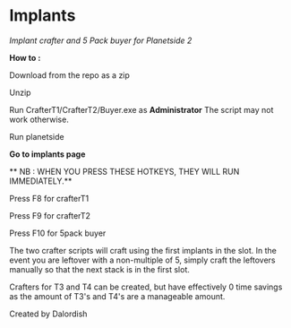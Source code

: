 # Implants
_Implant crafter and 5 Pack buyer for Planetside 2_

**How to :**

Download from the repo as a zip

Unzip

Run CrafterT1/CrafterT2/Buyer.exe as **Administrator** The script may not work otherwise.

Run planetside

**Go to implants page**

** NB : WHEN YOU PRESS THESE HOTKEYS, THEY WILL RUN IMMEDIATELY.**

Press F8 for crafterT1

Press F9 for crafterT2

Press F10 for 5pack buyer

The two crafter scripts will craft using the first implants in the slot. In the event you are leftover with a non-multiple of 5, simply craft the leftovers manually so that the next stack is in the first slot.

Crafters for T3 and T4 can be created, but have effectively 0 time savings as the amount of T3's and T4's are a manageable amount.


Created by Dalordish

